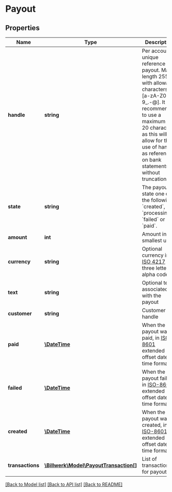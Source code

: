 # Payout

## Properties
Name | Type | Description | Notes
------------ | ------------- | ------------- | -------------
**handle** | **string** | Per account unique reference to payout. Max length 255 with allowable characters [a-zA-Z0-9_.-@]. It is recommended to use a maximum of 20 characters as this will allow for the use of handle as reference on bank statements without truncation. | 
**state** | **string** | The payout state one of the following: &#x60;created&#x60;, &#x60;processing&#x60;, &#x60;failed&#x60; or &#x60;paid&#x60;. | 
**amount** | **int** | Amount in the smallest unit. | 
**currency** | **string** | Optional currency in [ISO 4217](https://en.wikipedia.org/wiki/ISO_4217) three letter alpha code. | [optional] 
**text** | **string** | Optional text associated with the payout | [optional] 
**customer** | **string** | Customer handle | 
**paid** | [**\DateTime**](\DateTime.md) | When the payout was paid, in [ISO-8601](http://en.wikipedia.org/wiki/ISO_8601) extended offset date-time format. | [optional] 
**failed** | [**\DateTime**](\DateTime.md) | When the payout failed, in [ISO-8601](http://en.wikipedia.org/wiki/ISO_8601) extended offset date-time format. | [optional] 
**created** | [**\DateTime**](\DateTime.md) | When the payout was created, in [ISO-8601](http://en.wikipedia.org/wiki/ISO_8601) extended offset date-time format. | 
**transactions** | [**\Billwerk\Model\PayoutTransaction[]**](PayoutTransaction.md) | List of transactions for payout | 

[[Back to Model list]](../../README.md#documentation-for-models) [[Back to API list]](../../README.md#documentation-for-api-endpoints) [[Back to README]](../../README.md)

